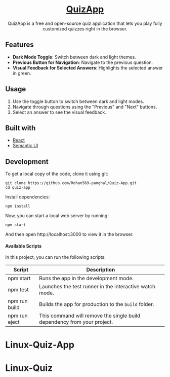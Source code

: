 <h1 align="center">
  <a href="">
    QuizApp
  </a>
</h1>


  
  


<p align="center">
  QuizApp is a free and open-source quiz application that lets you play fully customized quizzes right in the browser.
</p>

## Features
- **Dark Mode Toggle**: Switch between dark and light themes.
- **Previous Button for Navigation**: Navigate to the previous question.
- **Visual Feedback for Selected Answers**: Highlights the selected answer in green.


## Usage
 1. Use the toggle button to switch between dark and light modes.
2. Navigate through questions using the "Previous" and "Next" buttons.
3. Select an answer to see the visual feedback.


## Built with

- [React](http://react.dev)
- [Semantic UI](https://semantic-ui.com)


## Development

To get a local copy of the code, clone it using git:

```
git clone https://github.com/Rohan569-panghal/Quiz-App.git
cd quiz-app
```

Install dependencies:

```
npm install
```

Now, you can start a local web server by running:

```
npm start
```

And then open http://localhost:3000 to view it in the browser.

#### Available Scripts

In this project, you can run the following scripts:

| Script        | Description                                                             |
| ------------- | ----------------------------------------------------------------------- |
| npm start     | Runs the app in the development mode.                                   |
| npm test      | Launches the test runner in the interactive watch mode.                 |
| npm run build | Builds the app for production to the `build` folder.                    |
| npm run eject | This command will remove the single build dependency from your project. |


# Linux-Quiz-App
# Linux-Quiz
